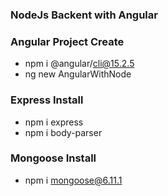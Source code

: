 
### NodeJs Backent with Angular
### Angular Project Create
 * npm i @angular/cli@15.2.5
 * ng new  AngularWithNode
### Express Install
 * npm i express
 * npm i body-parser
 ### Mongoose Install
  * npm i mongoose@6.11.1




    
